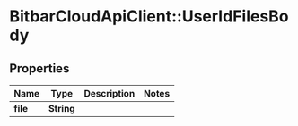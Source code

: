 # BitbarCloudApiClient::UserIdFilesBody

## Properties
Name | Type | Description | Notes
------------ | ------------- | ------------- | -------------
**file** | **String** |  | 

